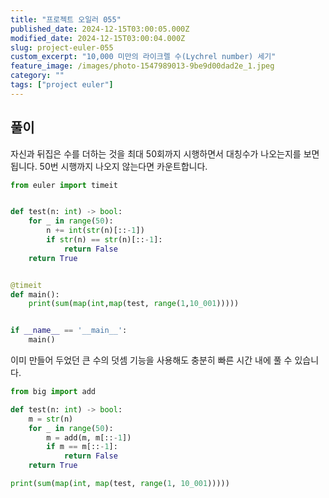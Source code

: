 ```yaml
---
title: "프로젝트 오일러 055"
published_date: 2024-12-15T03:00:05.000Z
modified_date: 2024-12-15T03:00:04.000Z
slug: project-euler-055
custom_excerpt: "10,000 미만의 라이크렐 수(Lychrel number) 세기"
feature_image: /images/photo-1547989013-9be9d00dad2e_1.jpeg
category: ""
tags: ["project euler"]
---
```

## 풀이

자신과 뒤집은 수를 더하는 것을 최대 50회까지 시행하면서 대칭수가 나오는지를 보면 됩니다. 50번 시행까지 나오지 않는다면 카운트합니다. 

```python
from euler import timeit


def test(n: int) -> bool:
    for _ in range(50):
        n += int(str(n)[::-1])
        if str(n) == str(n)[::-1]:
            return False
    return True


@timeit
def main():
    print(sum(map(int,map(test, range(1,10_001)))))


if __name__ == '__main__':
    main()
```

이미 만들어 두었던 큰 수의 덧셈 기능을 사용해도 충분히 빠른 시간 내에 풀 수 있습니다. 

```python
from big import add

def test(n: int) -> bool:
    m = str(n)
    for _ in range(50):
        m = add(m, m[::-1])
        if m == m[::-1]:
            return False
    return True

print(sum(map(int, map(test, range(1, 10_001)))))
```